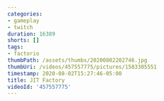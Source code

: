 ```yaml
---
categories:
- gameplay
- twitch
duration: 16389
shorts: []
tags:
- factorio
thumbPath: /assets/thumbs/20200802202746.jpg
thumbUri: /videos/457557775/pictures/1583305551
timestamp: 2020-08-02T15:27:46-05:00
title: JIT Factory
videoId: '457557775'
---
```


